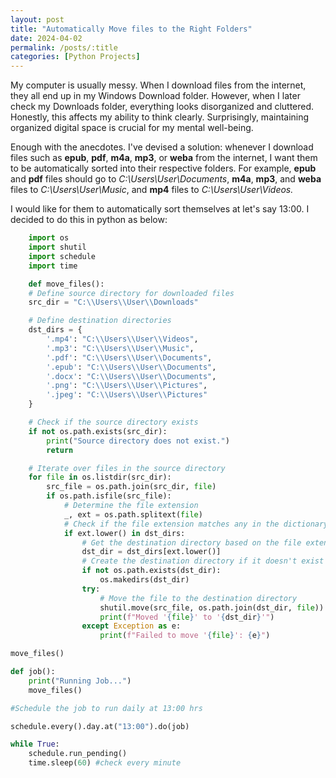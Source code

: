 ```yaml
---
layout: post
title: "Automatically Move files to the Right Folders"
date: 2024-04-02
permalink: /posts/:title
categories: [Python Projects]
---
```


My computer is usually messy. When I download files from the internet, they all end up in my Windows Download folder. However, when I later check my Downloads folder, everything looks disorganized and cluttered. Honestly, this affects my ability to think clearly. Surprisingly, maintaining organized digital space is crucial for my mental well-being. 

Enough with the anecdotes. I've devised a solution: whenever I download files such as **epub**, **pdf**, **m4a**, **mp3**, or **weba** from the internet, I want them to be automatically sorted into their respective folders. For example, **epub** and **pdf** files should go to *C:\Users\User\Documents*, **m4a**, **mp3**, and **weba** files to *C:\Users\User\Music*, and **mp4** files to *C:\Users\User\Videos.*

I would like for them to automatically sort themselves at let's say 13:00.  I decided to do this in python as below: 

```Python
    import os
    import shutil 
    import schedule 
    import time 

    def move_files():
    # Define source directory for downloaded files
    src_dir = "C:\\Users\\User\\Downloads"

    # Define destination directories
    dst_dirs = {
        '.mp4': "C:\\Users\\User\\Videos",
        '.mp3': "C:\\Users\\User\\Music",
        '.pdf': "C:\\Users\\User\\Documents",
        '.epub': "C:\\Users\\User\\Documents",
        '.docx': "C:\\Users\\User\\Documents", 
        '.png': "C:\\Users\\User\\Pictures", 
        '.jpeg': "C:\\Users\\User\\Pictures"
    }

    # Check if the source directory exists
    if not os.path.exists(src_dir):
        print("Source directory does not exist.")
        return

    # Iterate over files in the source directory
    for file in os.listdir(src_dir):
        src_file = os.path.join(src_dir, file)
        if os.path.isfile(src_file):
            # Determine the file extension
            _, ext = os.path.splitext(file)
            # Check if the file extension matches any in the dictionary
            if ext.lower() in dst_dirs:
                # Get the destination directory based on the file extension
                dst_dir = dst_dirs[ext.lower()]
                # Create the destination directory if it doesn't exist
                if not os.path.exists(dst_dir):
                    os.makedirs(dst_dir)
                try:
                    # Move the file to the destination directory
                    shutil.move(src_file, os.path.join(dst_dir, file))
                    print(f"Moved '{file}' to '{dst_dir}'")
                except Exception as e:
                    print(f"Failed to move '{file}': {e}")

move_files() 

def job(): 
    print("Running Job...") 
    move_files() 

#Schedule the job to run daily at 13:00 hrs

schedule.every().day.at("13:00").do(job)

while True: 
    schedule.run_pending() 
    time.sleep(60) #check every minute



```